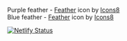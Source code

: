 Purple feather - <a target="_blank" href="https://icons8.com/icon/ZNiapbDcYHq7/feather">Feather</a> icon by <a target="_blank" href="https://icons8.com">Icons8</a>
<br/>
Blue feather - <a target="_blank" href="https://icons8.com/icon/X5hihVUwQtlF/feather">Feather</a> icon by <a target="_blank" href="https://icons8.com">Icons8</a>


[![Netlify Status](https://api.netlify.com/api/v1/badges/a54cf5cf-fb45-48eb-b508-dda547c44d24/deploy-status)](https://app.netlify.com/sites/miyareads/deploys)
